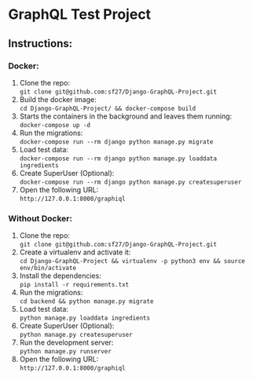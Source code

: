 # GraphQL Test Project

## Instructions: 
  
### Docker:  
1. Clone the repo:  
    `git clone git@github.com:sf27/Django-GraphQL-Project.git`  
2. Build the docker image:  
    `cd Django-GraphQL-Project/ && docker-compose build`  
3. Starts the containers in the background and leaves them running:  
    `docker-compose up -d`  
4. Run the migrations:  
    `docker-compose run --rm django python manage.py migrate`  
5. Load test data:  
    `docker-compose run --rm django python manage.py loaddata ingredients`  
6. Create SuperUser (Optional):  
    `docker-compose run --rm django python manage.py createsuperuser`  
7. Open the following URL:  
    `http://127.0.0.1:8000/graphiql`  
    
### Without Docker:
1. Clone the repo:  
    `git clone git@github.com:sf27/Django-GraphQL-Project.git`  
2. Create a virtualenv and activate it:  
    `cd Django-GraphQL-Project && virtualenv -p python3 env && source env/bin/activate`  
3. Install the dependencies:  
    `pip install -r requirements.txt`  
4. Run the migrations:  
    `cd backend && python manage.py migrate`  
5. Load test data:  
    `python manage.py loaddata ingredients`  
6. Create SuperUser (Optional):  
    `python manage.py createsuperuser` 
7. Run the development server:  
    `python manage.py runserver`  
8. Open the following URL:  
    `http://127.0.0.1:8000/graphiql`  